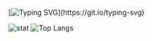 [![Typing SVG](https://readme-typing-svg.demolab.com?font=Courier&pause=4000&color=FFFFFF&center=true&vCenter=true&width=435&lines=%3E%3E%3E+Hello+World!)](https://git.io/typing-svg)


![stat](https://github-readme-stats.vercel.app/api?username=abidzzz&show_icons=true&theme=jolly) ![Top Langs](https://github-readme-stats.vercel.app/api/top-langs/?username=abidzzz&theme=jolly)   
